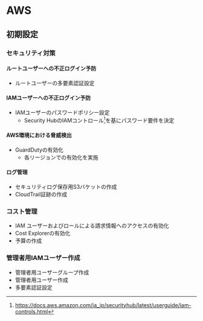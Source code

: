 # AWS

## 初期設定

### セキュリティ対策

#### ルートユーザーへの不正ログイン予防

* ルートユーザーの多要素認証設定

#### IAMユーザーへの不正ログイン予防

* IAMユーザーのパスワードポリシー設定
  * Security HubのIAMコントロール[^iam-controls]を基にパスワード要件を決定

[^iam-controls]:https://docs.aws.amazon.com/ja_jp/securityhub/latest/userguide/iam-controls.html

#### AWS環境における脅威検出

* GuardDutyの有効化
  * 各リージョンでの有効化を実施

#### ログ管理

* セキュリティログ保存用S3バケットの作成
* CloudTrail証跡の作成

### コスト管理

* IAM ユーザーおよびロールによる請求情報へのアクセスの有効化
* Cost Explorerの有効化
* 予算の作成

### 管理者用IAMユーザー作成

* 管理者用ユーザーグループ作成
* 管理者用ユーザー作成
* 多要素認証設定
